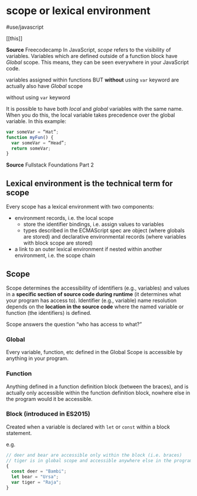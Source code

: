# scope or lexical environment
#use/javascript

[[this]]

**Source** Freecodecamp
In JavaScript, _scope_ refers to the visibility of variables. Variables which are defined outside of a function block have _Global_ scope. This means, they can be seen everywhere in your JavaScript code.

variables assigned within functions BUT **without** using `var` keyword are actually also have _Global_ scope

without using `var` keyword 

It is possible to have both _local_ and _global_ variables with the same name. When you do this, the local variable takes precedence over the global variable.
In this example:
```javascript
var someVar = “Hat”;
function myFun() {
  var someVar = “Head”;
  return someVar;
}
```

**Source** Fullstack Foundations Part 2
## Lexical environment is the technical term for scope
Every scope has a lexical environment with two components:
* environment records, i.e. the local scope
	* store the identifier bindings, i.e. assign values to variables
	* types described in the ECMAScript spec are object (where globals are stored) and declarative environmental records (where variables with block scope are stored)
* a link to an outer lexical environment if nested within another environment, i.e. the scope chain

## Scope
Scope determines the accessibility of identifiers (e.g., variables) and values in a **specific section of source code during runtime** (it determines what your program has access to). Identifier (e.g., variable) name resolution depends on the **location in the source code** where the named variable or function (the identifiers) is defined.

Scope answers the question “who has access to what?”

### Global
Every variable, function, etc defined in the Global Scope is accessible by anything in your program.
### Function
Anything defined in a function definition block (between the braces), and is actually only accessible within the function definition block, nowhere else in the program would it be accessible.
### Block (introduced in ES2015)
Created when a variable is declared with `let` or `const` within a block statement.

e.g.
```javascript
// deer and bear are accessible only within the block (i.e. braces)
// tiger is in global scope and accessible anywhere else in the program
{
  const deer = "Bambi";
  let bear = "Ursa";
  var tiger = "Raja";
}
```

